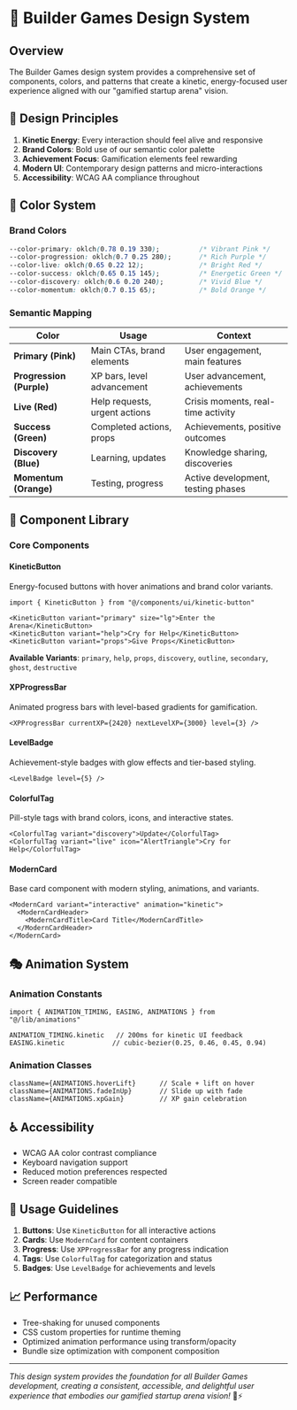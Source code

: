 # 🎨 Builder Games Design System

## Overview

The Builder Games design system provides a comprehensive set of components, colors, and patterns that create a kinetic, energy-focused user experience aligned with our "gamified startup arena" vision.

## 🎯 Design Principles

1. **Kinetic Energy**: Every interaction should feel alive and responsive
2. **Brand Colors**: Bold use of our semantic color palette
3. **Achievement Focus**: Gamification elements feel rewarding
4. **Modern UI**: Contemporary design patterns and micro-interactions
5. **Accessibility**: WCAG AA compliance throughout

## 🌈 Color System

### Brand Colors

```css
--color-primary: oklch(0.78 0.19 330);          /* Vibrant Pink */
--color-progression: oklch(0.7 0.25 280);       /* Rich Purple */
--color-live: oklch(0.65 0.22 12);              /* Bright Red */
--color-success: oklch(0.65 0.15 145);          /* Energetic Green */
--color-discovery: oklch(0.6 0.20 240);         /* Vivid Blue */
--color-momentum: oklch(0.7 0.15 65);           /* Bold Orange */
```

### Semantic Mapping

| Color | Usage | Context |
|-------|-------|---------|
| **Primary (Pink)** | Main CTAs, brand elements | User engagement, main features |
| **Progression (Purple)** | XP bars, level advancement | User advancement, achievements |
| **Live (Red)** | Help requests, urgent actions | Crisis moments, real-time activity |
| **Success (Green)** | Completed actions, props | Achievements, positive outcomes |
| **Discovery (Blue)** | Learning, updates | Knowledge sharing, discoveries |
| **Momentum (Orange)** | Testing, progress | Active development, testing phases |

## 🧩 Component Library

### Core Components

#### KineticButton
Energy-focused buttons with hover animations and brand color variants.

```tsx
import { KineticButton } from "@/components/ui/kinetic-button"

<KineticButton variant="primary" size="lg">Enter the Arena</KineticButton>
<KineticButton variant="help">Cry for Help</KineticButton>
<KineticButton variant="props">Give Props</KineticButton>
```

**Available Variants**: `primary`, `help`, `props`, `discovery`, `outline`, `secondary`, `ghost`, `destructive`

#### XPProgressBar
Animated progress bars with level-based gradients for gamification.

```tsx
<XPProgressBar currentXP={2420} nextLevelXP={3000} level={3} />
```

#### LevelBadge
Achievement-style badges with glow effects and tier-based styling.

```tsx
<LevelBadge level={5} />
```

#### ColorfulTag
Pill-style tags with brand colors, icons, and interactive states.

```tsx
<ColorfulTag variant="discovery">Update</ColorfulTag>
<ColorfulTag variant="live" icon="AlertTriangle">Cry for Help</ColorfulTag>
```

#### ModernCard
Base card component with modern styling, animations, and variants.

```tsx
<ModernCard variant="interactive" animation="kinetic">
  <ModernCardHeader>
    <ModernCardTitle>Card Title</ModernCardTitle>
  </ModernCardHeader>
</ModernCard>
```

## 🎭 Animation System

### Animation Constants

```tsx
import { ANIMATION_TIMING, EASING, ANIMATIONS } from "@/lib/animations"

ANIMATION_TIMING.kinetic   // 200ms for kinetic UI feedback
EASING.kinetic            // cubic-bezier(0.25, 0.46, 0.45, 0.94)
```

### Animation Classes

```tsx
className={ANIMATIONS.hoverLift}      // Scale + lift on hover
className={ANIMATIONS.fadeInUp}       // Slide up with fade
className={ANIMATIONS.xpGain}         // XP gain celebration
```

## ♿ Accessibility

- WCAG AA color contrast compliance
- Keyboard navigation support
- Reduced motion preferences respected
- Screen reader compatible

## 🚀 Usage Guidelines

1. **Buttons**: Use `KineticButton` for all interactive actions
2. **Cards**: Use `ModernCard` for content containers
3. **Progress**: Use `XPProgressBar` for any progress indication
4. **Tags**: Use `ColorfulTag` for categorization and status
5. **Badges**: Use `LevelBadge` for achievements and levels

## 📈 Performance

- Tree-shaking for unused components
- CSS custom properties for runtime theming
- Optimized animation performance using transform/opacity
- Bundle size optimization with component composition

---

*This design system provides the foundation for all Builder Games development, creating a consistent, accessible, and delightful user experience that embodies our gamified startup arena vision!* 🎨⚡